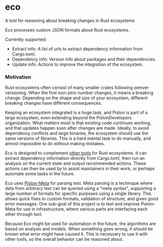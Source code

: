 # eco
A tool for reasoning about breaking changes in Rust ecosystems

Eco processes custom JSON formats about Rust ecosystems.

Currently supported:

- Extract info: A list of urls to extract dependency information from Cargo.toml.
- Dependency info: Version info about packages and their dependencies.
- Update info: Actions to improve the integration of the ecosystem.

### Motivation

Rust ecosystems often consist of many smaller crates following semver versioning.
When the first non-zero number changes, it means a breaking change.
Depending on the shape and size of your ecosystem, different breaking changes have different consequences.

Keeping an ecosystem integrated is a huge task, and Piston is part of a large ecosystem,
even extending beyond the PistonDevelopers organization.
What matters most is that existing code continues working, and that updates happen soon after changes are made.
Ideally, to avoid dependency conflicts and large binaries, the ecosystem should use the same versions of libraries.
This is a hard mental task to do manually, and almost impossible to do without making mistakes.

Eco is designed to complement [other tools](https://github.com/PistonDevelopers/eco/issues/20) for Rust ecosystems.
It can extract dependency information directly from Cargo.toml,
then run an analysis on the current state and output recommended actions.
These actions can then be used by to assist maintainers in their work, or perhaps automate some tasks in the future.

Eco uses [Piston-Meta](https://github.com/pistondevelopers/meta) for parsing text.
Meta parsing is a techinque where data from arbitrary text can be queried using a "meta syntax",
supporting a large number of formats for specific purposes using a single library.
This allows quick fixes to custom formats, validation of structure, and gives good error messages.
One sub-goal of this project is to test and improve Piston-Meta for use in infrastructure,
where various parts are interfacing each other through text.

Because Eco might be used for automation in the future, the algorithms are based on analysis and models.
When something goes wrong, it should be known what error might have caused it.
This is necessary to use it with other tools, so the overall behavior can be reasoned about.
